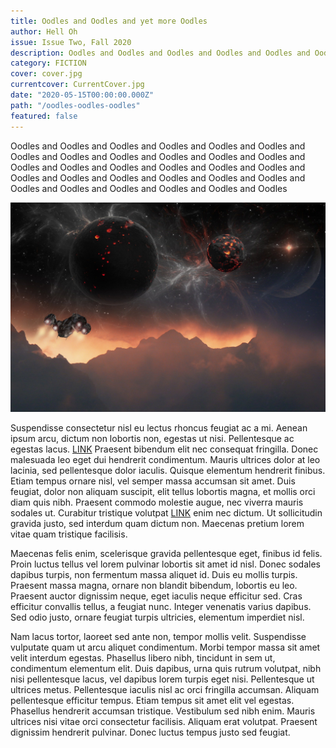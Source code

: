 ```yaml
---
title: Oodles and Oodles and yet more Oodles 
author: Hell Oh
issue: Issue Two, Fall 2020
description: Oodles and Oodles and Oodles and Oodles and Oodles and Oodles and Oodles and Oodles and Oodles and Oodles and Oodles and Oodles and Oodles and Oodles and Oodles and Oodles and Oodles and Oodles and Oodles and Oodles and Oodles and Oodles and Oodles and Oodles and Oodles and Oodles and Oodles and Oodles and Oodles  
category: FICTION
cover: cover.jpg
currentcover: CurrentCover.jpg
date: "2020-05-15T00:00:00.000Z"
path: "/oodles-oodles-oodles"
featured: false
---
```


Oodles and Oodles and Oodles and Oodles and Oodles and Oodles and Oodles and Oodles and Oodles and Oodles and Oodles and Oodles and Oodles and Oodles and Oodles and Oodles and Oodles and Oodles and Oodles and Oodles and Oodles and Oodles and Oodles and Oodles and Oodles and Oodles and Oodles and Oodles and Oodles and Oodles

![image](./cover.jpg)

Suspendisse consectetur nisl eu lectus rhoncus feugiat ac a mi. Aenean ipsum arcu, dictum non lobortis non, egestas ut nisi. Pellentesque ac egestas lacus. [LINK](https://attackingpixels.com) Praesent bibendum elit nec consequat fringilla. Donec malesuada leo eget dui hendrerit condimentum. Mauris ultrices dolor at leo lacinia, sed pellentesque dolor iaculis. Quisque elementum hendrerit finibus. Etiam tempus ornare nisl, vel semper massa accumsan sit amet. Duis feugiat, dolor non aliquam suscipit, elit tellus lobortis magna, et mollis orci diam quis nibh. Praesent commodo molestie augue, nec viverra mauris sodales ut. Curabitur tristique volutpat [LINK](https://attackingpixels.com) enim nec dictum. Ut sollicitudin gravida justo, sed interdum quam dictum non. Maecenas pretium lorem vitae quam tristique facilisis.

Maecenas felis enim, scelerisque gravida pellentesque eget, finibus id felis. Proin luctus tellus vel lorem pulvinar lobortis sit amet id nisl. Donec sodales dapibus turpis, non fermentum massa aliquet id. Duis eu mollis turpis. Praesent massa magna, ornare non blandit bibendum, lobortis eu leo. Praesent auctor dignissim neque, eget iaculis neque efficitur sed. Cras efficitur convallis tellus, a feugiat nunc. Integer venenatis varius dapibus. Sed odio justo, ornare feugiat turpis ultricies, elementum imperdiet nisl.

Nam lacus tortor, laoreet sed ante non, tempor mollis velit. Suspendisse vulputate quam ut arcu aliquet condimentum. Morbi tempor massa sit amet velit interdum egestas. Phasellus libero nibh, tincidunt in sem ut, condimentum elementum elit. Duis dapibus, urna quis rutrum volutpat, nibh nisi pellentesque lacus, vel dapibus lorem turpis eget nisi. Pellentesque ut ultrices metus. Pellentesque iaculis nisl ac orci fringilla accumsan. Aliquam pellentesque efficitur tempus. Etiam tempus sit amet elit vel egestas. Phasellus hendrerit accumsan tristique. Vestibulum sed nibh enim. Mauris ultrices nisi vitae orci consectetur facilisis. Aliquam erat volutpat. Praesent dignissim hendrerit pulvinar. Donec luctus tempus justo sed feugiat.
